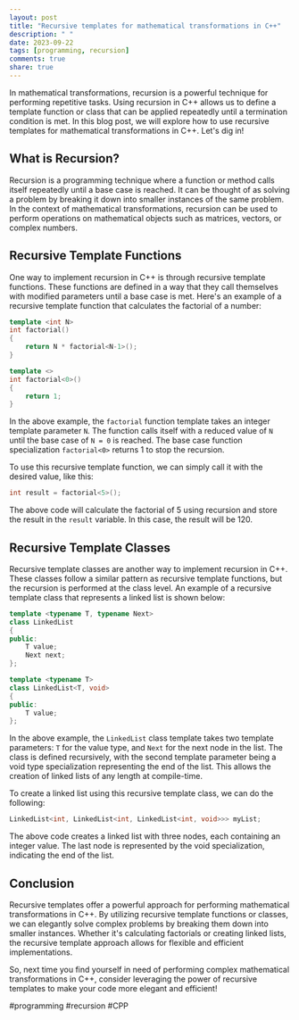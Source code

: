 ```yaml
---
layout: post
title: "Recursive templates for mathematical transformations in C++"
description: " "
date: 2023-09-22
tags: [programming, recursion]
comments: true
share: true
---
```



In mathematical transformations, recursion is a powerful technique for performing repetitive tasks. Using recursion in C++ allows us to define a template function or class that can be applied repeatedly until a termination condition is met. In this blog post, we will explore how to use recursive templates for mathematical transformations in C++. Let's dig in!

## What is Recursion?

Recursion is a programming technique where a function or method calls itself repeatedly until a base case is reached. It can be thought of as solving a problem by breaking it down into smaller instances of the same problem. In the context of mathematical transformations, recursion can be used to perform operations on mathematical objects such as matrices, vectors, or complex numbers.

## Recursive Template Functions

One way to implement recursion in C++ is through recursive template functions. These functions are defined in a way that they call themselves with modified parameters until a base case is met. Here's an example of a recursive template function that calculates the factorial of a number:

```cpp
template <int N>
int factorial()
{
    return N * factorial<N-1>();
}

template <>
int factorial<0>()
{
    return 1;
}
```

In the above example, the `factorial` function template takes an integer template parameter `N`. The function calls itself with a reduced value of `N` until the base case of `N = 0` is reached. The base case function specialization `factorial<0>` returns 1 to stop the recursion.

To use this recursive template function, we can simply call it with the desired value, like this:

```cpp
int result = factorial<5>();
```

The above code will calculate the factorial of 5 using recursion and store the result in the `result` variable. In this case, the result will be 120.

## Recursive Template Classes

Recursive template classes are another way to implement recursion in C++. These classes follow a similar pattern as recursive template functions, but the recursion is performed at the class level. An example of a recursive template class that represents a linked list is shown below:

```cpp
template <typename T, typename Next>
class LinkedList
{
public:
    T value;
    Next next;
};

template <typename T>
class LinkedList<T, void>
{
public:
    T value;
};
```

In the above example, the `LinkedList` class template takes two template parameters: `T` for the value type, and `Next` for the next node in the list. The class is defined recursively, with the second template parameter being a void type specialization representing the end of the list. This allows the creation of linked lists of any length at compile-time.

To create a linked list using this recursive template class, we can do the following:

```cpp
LinkedList<int, LinkedList<int, LinkedList<int, void>>> myList;
```

The above code creates a linked list with three nodes, each containing an integer value. The last node is represented by the void specialization, indicating the end of the list.

## Conclusion

Recursive templates offer a powerful approach for performing mathematical transformations in C++. By utilizing recursive template functions or classes, we can elegantly solve complex problems by breaking them down into smaller instances. Whether it's calculating factorials or creating linked lists, the recursive template approach allows for flexible and efficient implementations.

So, next time you find yourself in need of performing complex mathematical transformations in C++, consider leveraging the power of recursive templates to make your code more elegant and efficient!

#programming #recursion #CPP